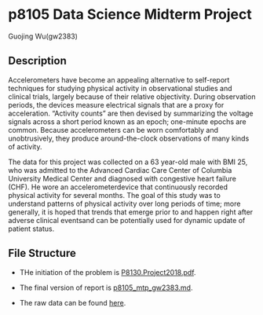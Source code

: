 # p8105 Data Science Midterm Project
Guojing Wu(gw2383)

## Description

Accelerometers have become an appealing alternative to self-report techniques for studying physical activity in observational studies and clinical trials, largely because of their relative objectivity. During observation periods, the devices measure electrical signals that are a proxy for acceleration. “Activity counts” are then devised by summarizing the voltage signals across a short period known as an epoch; one-minute epochs are common. Because accelerometers can be worn comfortably and unobtrusively, they produce around-the-clock observations of many kinds of activity.

The data for this project was collected on a 63 year-old male with BMI 25, who was admitted to the Advanced Cardiac Care Center of Columbia University Medical Center and diagnosed with congestive heart failure (CHF). He wore an accelerometerdevice that continuously recorded physical activity for several months. The goal of this study was to understand patterns of physical activity over long periods of time; more generally, it is hoped that trends that emerge prior to and happen right after adverse clinical eventsand can be potentially used for dynamic update of patient status.

## File Structure

* THe initiation of the problem is <a href="http://p8105.com/midterm_project.html">P8130.Project2018.pdf</a>.

* The final version of report is <a href="https://github.com/valuntiny/p8105_mtp_gw2383/blob/master/p8105_mtp_gw2383.md">p8105_mtp_gw2383.md</a>.

* The raw data can be found <a href="http://p8105.com/data/p8105_mtp_data.csv">here</a>.